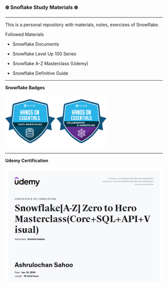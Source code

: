 ### ❄️ Snoflake Study Materials ❄️

----

This is a personal repository with materials, notes, exercises of Snowflake.

Followed Materials

- Snowflake Documents

- Snowflake Level Up 100 Series

- Snowflake A-Z Masterclass (Udemy)

- Snowflake Definitive Guide


-----

**Snowflake Badges**

<a href="https://api.accredible.com/v1/frontend/credential_website_embed_image/certificate/94115638"><img src="./Badge-1-Data-Warehousing-Workshop/images/4011cf6e-66e6-4480-9172-7255b950db27.png" width=160 height=170></a> <a href="https://api.accredible.com/v1/frontend/credential_website_embed_image/certificate/94566321"><img src="./Badge-3-Collaboration-Marketplace-CostEstimation-Workshop/images/654b60da-8afa-4aa4-9faf-a23e759abb4b.png" width=160 height=170></a>

-----

**Udemy Certification**

![](UC-96d032c8-9b9f-4b84-b08c-e508a669c0cb.jpg)
